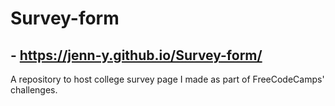 # Survey-form

## - https://jenn-y.github.io/Survey-form/

A repository to host college survey page I made as part of FreeCodeCamps' challenges.
